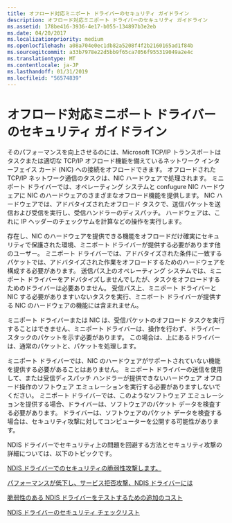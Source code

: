 ```yaml
---
title: オフロード対応ミニポート ドライバーのセキュリティ ガイドライン
description: オフロード対応ミニポート ドライバーのセキュリティ ガイドライン
ms.assetid: 178be416-3936-4e17-b055-134897b3e2eb
ms.date: 04/20/2017
ms.localizationpriority: medium
ms.openlocfilehash: a08a704e0ec1db82a5208f4f2b2160165ad1f84b
ms.sourcegitcommit: a33b7978e22d5bb9f65ca7056f955319049a2e4c
ms.translationtype: MT
ms.contentlocale: ja-JP
ms.lasthandoff: 01/31/2019
ms.locfileid: "56574839"
---
```

# <a name="security-guidelines-for-offload-capable-miniport-drivers"></a>オフロード対応ミニポート ドライバーのセキュリティ ガイドライン





そのパフォーマンスを向上させるのには、Microsoft TCP/IP トランスポートはタスクまたは適切な TCP/IP オフロード機能を備えているネットワーク インターフェイス カード (NIC) への接続をオフロードできます。 オフロードされた TCP/IP ネットワーク通信のタスクは、NIC ハードウェアで処理されます。 ミニポート ドライバーでは、オペレーティング システムと confugure NIC ハードウェアに NIC のハードウェアのさまざまなオフロード機能を提供します。 NIC ハードウェアでは、アドバタイズされたオフロード タスクで、送信パケットを送信および受信を実行し、受信ハンドラーのディスパッチ。 ハードウェアは、これに IP ヘッダーのチェックサムを計算などの操作を実行します。

存在し、NIC のハードウェアを提供できる機能をオフロードだけ確実にセキュリティで保護された環境、ミニポート ドライバーが提供する必要があります他のユーザー。 ミニポート ドライバーでは、アドバタイズされた条件に一致するパケットでは、アドバタイズされた作業をオフロードするためのハードウェアを構成する必要があります。 送信パス上のオペレーティング システムでは、ミニポート ドライバーをアドバタイズしませんでしたが、タスクをオフロードするためのドライバーは必要ありません。 受信パス上、ミニポート ドライバーと NIC する必要がありますいないタスクを実行、ミニポート ドライバーが提供する NIC のハードウェアの機能には含まれません。

ミニポート ドライバーまたは NIC は、受信パケットのオフロード タスクを実行することはできません、ミニポート ドライバーは、操作を行わず、ドライバー スタックのパケットを示す必要があります。 この場合は、上にあるドライバーは、通常のパケットと、パケットを処理します。

ミニポート ドライバーでは、NIC のハードウェアがサポートされていない機能を提供する必要があることはありません。 ミニポート ドライバーの送信を使用して、または受信ディスパッチ ハンドラーが提供できないハードウェア オフロード操作のソフトウェア エミュレーションを実行する必要がありますしないでください。 ミニポート ドライバーでは、このようなソフトウェア エミュレーションを提供する場合、ドライバーは、ソフトウェアのパケット データを検査する必要があります。 ドライバーは、ソフトウェアのパケット データを検査する場合は、セキュリティ攻撃に対してコンピューターを公開する可能性があります。

NDIS ドライバーでセキュリティ上の問題を回避する方法とセキュリティ攻撃の詳細については、以下のトピックです。

[NDIS ドライバーでのセキュリティの脆弱性攻撃します。](vulnerability-to-security-attacks-in-ndis-drivers.md)

[パフォーマンスが低下し、サービス拒否攻撃、NDIS ドライバーには](performance-degradation-and-denial-of-service-attacks-in-ndis-drivers.md)

[脆弱性のある NDIS ドライバーをテストするための追加のコスト](added-costs-for-testing-vulnerable-ndis-drivers.md)

[NDIS ドライバーのセキュリティ チェックリスト](security-checklist-for-ndis-drivers.md)

 

 





